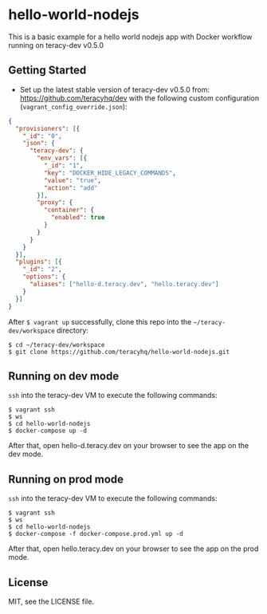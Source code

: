 # hello-world-nodejs

This is a basic example for a hello world nodejs app with Docker workflow running on teracy-dev v0.5.0


## Getting Started

- Set up the latest stable version of teracy-dev v0.5.0 from: https://github.com/teracyhq/dev with the
  following custom configuration (`vagrant_config_override.json`):

```json
{
  "provisioners": [{
    "_id": "0",
    "json": {
      "teracy-dev": {
        "env_vars": [{
          "_id": "1",
          "key": "DOCKER_HIDE_LEGACY_COMMANDS",
          "value": "true",
          "action": "add"
        }],
        "proxy": {
          "container": {
            "enabled": true
          }
        }
      }
    }
  }],
  "plugins": [{
    "_id": "2",
    "options": {
      "aliases": ["hello-d.teracy.dev", "hello.teracy.dev"]
    }
  }]
}

```

After `$ vagrant up` successfully, clone this repo into the `~/teracy-dev/workspace` directory:

```
$ cd ~/teracy-dev/workspace
$ git clone https://github.com/teracyhq/hello-world-nodejs.git
```

## Running on dev mode

`ssh` into the teracy-dev VM to execute the following commands:

```
$ vagrant ssh
$ ws
$ cd hello-world-nodejs
$ docker-compose up -d
```

After that, open hello-d.teracy.dev on your browser to see the app on the dev mode.

## Running on prod mode

`ssh` into the teracy-dev VM to execute the following commands:

```
$ vagrant ssh
$ ws
$ cd hello-world-nodejs
$ docker-compose -f docker-compose.prod.yml up -d
```

After that, open hello.teracy.dev on your browser to see the app on the prod mode.


## License

MIT, see the LICENSE file.
